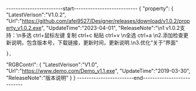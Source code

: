 ------------------------start---------------------------
{
"property":
	{
		"LatestVerison":"V1.0.2",
		"Url":"https://github.com/afei9527/Designer/releases/download/v1.0.2/property_v1.0.2.exe",
		"UpdateTime":"2023-04-01",
      	"ReleaseNote":"\n1 v1.0.2支持：\n多选 ctrl+鼠标左键 复制 ctrl+c  粘贴 ctrl+v \n全选 ctrl+a 
                           \n2.添加检查更新说明，包含版本号，下载链接，更新时间，更新说明.\n3.优化“关于”界面"


	},
"RGBContrl":
	{
		"LatestVerison":"V1.0",
		"Url":"https://www.demo.com/Demo_v1.1.exe",
		"UpdateTime":"2019-03-30",
       		"ReleaseNote":"版本说明"
	}
}
------------------------end---------------------------

